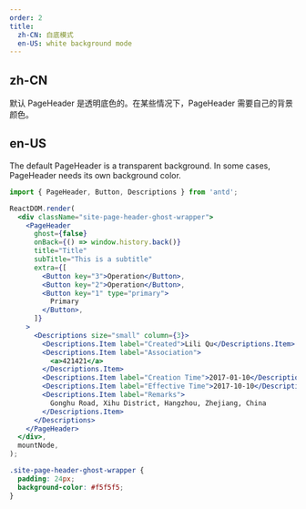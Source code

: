 ```yaml
---
order: 2
title:
  zh-CN: 白底模式
  en-US: white background mode
---
```


## zh-CN

默认 PageHeader 是透明底色的。在某些情况下，PageHeader 需要自己的背景颜色。

## en-US

The default PageHeader is a transparent background. In some cases, PageHeader needs its own background color.

```jsx
import { PageHeader, Button, Descriptions } from 'antd';

ReactDOM.render(
  <div className="site-page-header-ghost-wrapper">
    <PageHeader
      ghost={false}
      onBack={() => window.history.back()}
      title="Title"
      subTitle="This is a subtitle"
      extra={[
        <Button key="3">Operation</Button>,
        <Button key="2">Operation</Button>,
        <Button key="1" type="primary">
          Primary
        </Button>,
      ]}
    >
      <Descriptions size="small" column={3}>
        <Descriptions.Item label="Created">Lili Qu</Descriptions.Item>
        <Descriptions.Item label="Association">
          <a>421421</a>
        </Descriptions.Item>
        <Descriptions.Item label="Creation Time">2017-01-10</Descriptions.Item>
        <Descriptions.Item label="Effective Time">2017-10-10</Descriptions.Item>
        <Descriptions.Item label="Remarks">
          Gonghu Road, Xihu District, Hangzhou, Zhejiang, China
        </Descriptions.Item>
      </Descriptions>
    </PageHeader>
  </div>,
  mountNode,
);
```

```css
.site-page-header-ghost-wrapper {
  padding: 24px;
  background-color: #f5f5f5;
}
```
